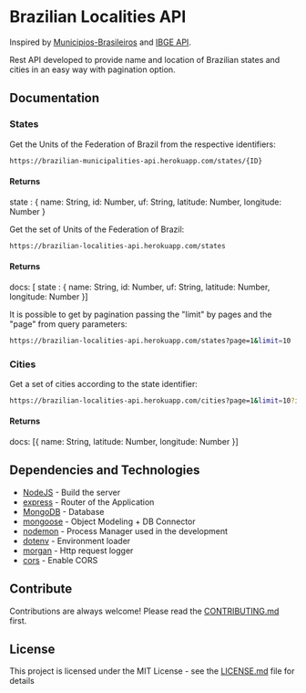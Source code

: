 # Brazilian Localities API
Inspired by [Municipios-Brasileiros](https://github.com/kelvins/Municipios-Brasileiros) and [IBGE API](https://servicodados.ibge.gov.br/api/docs/localidades?versao=1).

Rest API developed to provide name and location of Brazilian states and cities in an easy way with pagination option.

## Documentation 

### States

Get the Units of the Federation of Brazil from the respective identifiers:

```sh
https://brazilian-municipalities-api.herokuapp.com/states/{ID}
```

#### Returns 
state : {
  name: String,
  id: Number,
  uf: String,
  latitude: Number,
  longitude: Number
}

Get the set of Units of the Federation of Brazil:

```sh
https://brazilian-localities-api.herokuapp.com/states
```

#### Returns 
docs: [ state : {
  name: String,
  id: Number,
  uf: String,
  latitude: Number,
  longitude: Number
}]

It is possible to get by pagination passing the "limit" by pages and the "page" from query parameters: 

```sh
https://brazilian-localities-api.herokuapp.com/states?page=1&limit=10
```

### Cities 

Get a set of cities according to the state identifier:

```sh
https://brazilian-localities-api.herokuapp.com/cities?page=1&limit=10?id=43
```

#### Returns 
docs: [{
  name: String,
  latitude: Number,
  longitude: Number
}]

## Dependencies and Technologies

- [NodeJS](https://nodejs.org/en/) - Build the server
- [express](https://expressjs.com/) - Router of the Application
- [MongoDB](https://www.mongodb.com/) - Database
- [mongoose](https://mongoosejs.com/) - Object Modeling + DB Connector
- [nodemon](https://nodemon.io/) - Process Manager used in the development
- [dotenv](https://github.com/motdotla/dotenv) - Environment loader
- [morgan](https://github.com/expressjs/morgan) - Http request logger
- [cors](https://github.com/expressjs/cors#readme) - Enable CORS

## Contribute

Contributions are always welcome!
Please read the [CONTRIBUTING.md](CONTRIBUTING.md) first.

## License

This project is licensed under the MIT License - see the [LICENSE.md](LICENSE.md) file for details
